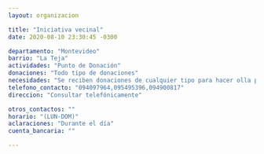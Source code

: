 ```yaml
---
layout: organizacion

title: "Iniciativa vecinal"
date: 2020-08-10 23:30:45 -0300

departamento: "Montevideo"
barrio: "La Teja"
actividades: "Punto de Donación"
donaciones: "Todo tipo de donaciones"
necesidades: "Se reciben donaciones de cualquier tipo para hacer olla popular"
telefono_contacto: "094097964,095495396,094900817"
direccion: "Consultar telefónicamente"

otros_contactos: ""
horario: "(LUN-DOM)"
aclaraciones: "Durante el día"
cuenta_bancaria: ""

---
```

